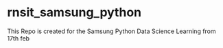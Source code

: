 # rnsit_samsung_python
This Repo is created for the Samsung Python Data Science Learning from 17th feb
